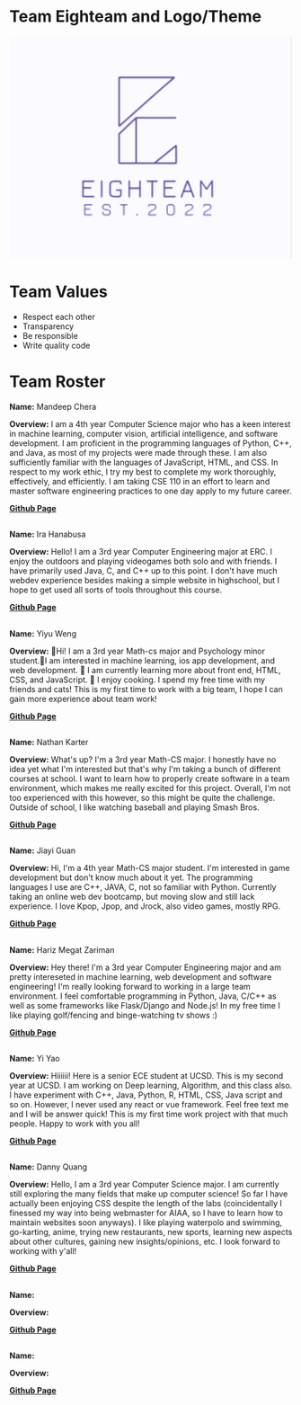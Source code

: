 # Team Eighteam and Logo/Theme

![Team Logo](logo.png)

# Team Values
- Respect each other
- Transparency
- Be responsible
- Write quality code

# Team Roster

**Name:** Mandeep Chera

**Overview:** I am a 4th year Computer Science major who has a keen interest in machine learning, computer vision, artificial intelligence, and software development. I am proficient in the programming languages of Python, C++, and Java, as most of my projects were made through these. I am also sufficiently familiar with the languages of JavaScript, HTML, and CSS. In respect to my work ethic, I try my best to complete my work thoroughly, effectively, and efficiently. I am taking CSE 110 in an effort to learn and master software engineering practices to one day apply to my future career.

**[Github Page](https://github.com/mchera24)**

##

**Name:** Ira Hanabusa

**Overview:** Hello! I am a 3rd year Computer Engineering major at ERC. I enjoy the outdoors and playing videogames both solo and with friends. I have primarily used Java, C, and C++ up to this point. I don't have much webdev experience besides making a simple website in highschool, but I hope to get used all sorts of tools throughout this course.

**[Github Page](https://github.com/ihanabus)**

##

**Name:** Yiyu Weng

**Overview:** 👋Hi! I am a 3rd year Math-cs major and Psychology minor student.👀I am interested in machine learning, ios app development, and web development. 🌱 I am currently learning more about front end, HTML, CSS, and JavaScript. 🍳 I enjoy cooking. I spend my free time with my friends and cats!
This is my first time to work with a big team, I hope I can gain more experience about team work!

**[Github Page](https://github.com/yyWeng)**

##

**Name:** Nathan Karter

**Overview:** What's up? I'm a 3rd year Math-CS major. I honestly have no idea yet what I'm interested but that's why I'm taking a bunch of different courses at school. I want to learn how to properly create software in a team environment, which makes me really excited for this project. Overall, I'm not too experienced with this however, so this might be quite the challenge. Outside of school, I like watching baseball and playing Smash Bros.

**[Github Page](https://github.com/nkarter02)**

##

**Name:** Jiayi Guan

**Overview:** Hi, I'm a 4th year Math-CS major student. I'm interested in game development but don't know much about it yet. The programming languages I use are C++, JAVA, C, not so familiar with Python. Currently taking an online web dev bootcamp, but moving slow and still lack experience. I love Kpop, Jpop, and Jrock, also video games, mostly RPG.

**[Github Page](https://github.com/JiayiGuan99)**

##

**Name:** Hariz Megat Zariman

**Overview:** Hey there! I'm a 3rd year Computer Engineering major and am pretty intereseted in machine learning, web development and software engineering! I'm really looking forward to working in a large team environment. I feel comfortable programming in Python, Java, C/C++ as well as some frameworks like Flask/Django and Node.js! In my free time I like playing golf/fencing and binge-watching tv shows :)

**[Github Page](https://github.com/hzariman)**

##

**Name:** Yi Yao

**Overview:** Hiiiiii! Here is a senior ECE student at UCSD. This is my second year at UCSD. I am working on Deep learning, Algorithm, and this class also. I have experiment with C++, Java, Python, R, HTML, CSS, Java script and so on. However, I never used any react or vue framework. Feel free text me and I will be answer quick! This is my first time work project with that much people. Happy to work with you all! 

**[Github Page](https://github.com/yiy054)**

##

**Name:** Danny Quang

**Overview:** Hello, I am a 3rd year Computer Science major. I am currently still exploring the many fields that make up computer science! So far I have actually been enjoying CSS despite the length of the labs (coincidentally I finessed my way into being webmaster for AIAA, so I have to learn how to maintain websites soon anyways). I like playing waterpolo and swimming, go-karting, anime, trying new restaurants, new sports, learning new aspects about other cultures, gaining new insights/opinions, etc. I look forward to working with y'all!

**[Github Page](https://github.com/dquangucsd)**

##

**Name:**

**Overview:**

**[Github Page]()**

##

**Name:**

**Overview:**

**[Github Page]()**





